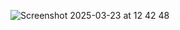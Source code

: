 ![Screenshot 2025-03-23 at 12 42 48](https://github.com/user-attachments/assets/83910295-ca14-41f0-9048-5c2cc1afa762)

